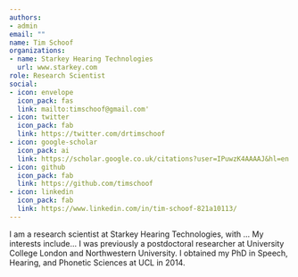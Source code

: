 ```yaml
---
authors:
- admin
email: ""
name: Tim Schoof
organizations:
- name: Starkey Hearing Technologies
  url: www.starkey.com
role: Research Scientist
social:
- icon: envelope
  icon_pack: fas
  link: mailto:timschoof@gmail.com'
- icon: twitter
  icon_pack: fab
  link: https://twitter.com/drtimschoof
- icon: google-scholar
  icon_pack: ai
  link: https://scholar.google.co.uk/citations?user=IPuwzK4AAAAJ&hl=en
- icon: github
  icon_pack: fab
  link: https://github.com/timschoof
- icon: linkedin
  icon_pack: fab
  link: https://www.linkedin.com/in/tim-schoof-821a10113/
---
```


I am a research scientist at Starkey Hearing Technologies, with ... My interests include...
I was previously a postdoctoral researcher at University College London and Northwestern University. I obtained my PhD in Speech, Hearing, and Phonetic Sciences at UCL in 2014. 